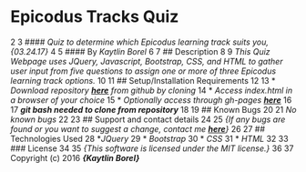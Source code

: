 # Epicodus Tracks Quiz
2
3	#### _Quiz to determine which Epicodus learning track suits you, {03.24.17}_
4
5	#### By _Kaytlin Borel_
6
7	## Description
8
9	_This Quiz Webpage uses JQuery, Javascript, Bootstrap, CSS, and HTML to gather user input from five questions to assign one or more of three Epicodus learning track options._
10
11	## Setup/Installation Requirements
12
13	* _Download repository **[here](https://github.com/kaytlinrb/track-quiz)** from github by cloning_
14	* _Access index.html in a browser of your choice_
15	* _Optionally access through gh-pages **[here](https://kaytlinrb.github.io/track-quiz)**_
16
17	_**git bash needed to clone from repository**_
18
19	## Known Bugs
20
21	_No known bugs_
22
23	## Support and contact details
24
25	_{If any bugs are found or you want to suggest a change, contact me **[here](mailto:kaytlinrb@gmail.com)**}_
26
27	## Technologies Used
28  *_JQuery_
29	* _Bootstrap_
30	* _CSS_
31	* _HTML_
32
33	### License
34
35	*{This software is licensed under the MIT license.}*
36
37	Copyright (c) 2016 **_{Kaytlin Borel}_**

